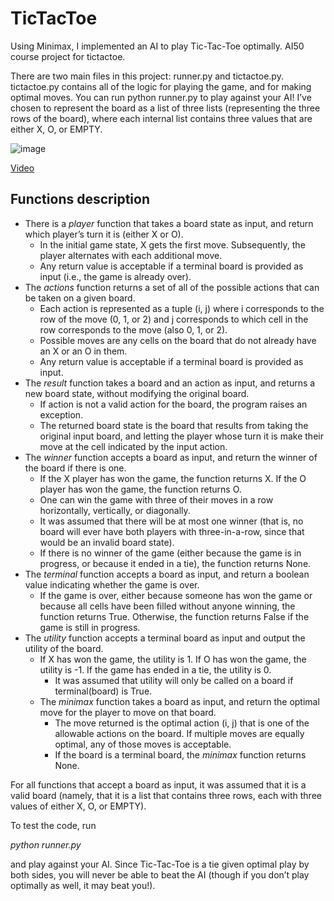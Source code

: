 # TicTacToe
Using Minimax, I implemented an AI to play Tic-Tac-Toe optimally. AI50 course project for tictactoe.

There are two main files in this project: runner.py and tictactoe.py. tictactoe.py contains all of the logic for playing the game, and for making optimal moves. You can run python runner.py to play against your AI! I’ve chosen to represent the board as a list of three lists (representing the three rows of the board), where each internal list contains three values that are either X, O, or EMPTY.

![image](https://github.com/d1mavares/tictactoe/assets/87578768/b616ecc6-dd70-4e54-8056-1c6ea611846e)

[Video](https://youtu.be/5oWAWHMYwOw)

## Functions description

- There is a *player* function that takes a board state as input, and return which player’s turn it is (either X or O).
  - In the initial game state, X gets the first move. Subsequently, the player alternates with each additional move.
  - Any return value is acceptable if a terminal board is provided as input (i.e., the game is already over).
- The *actions* function returns a set of all of the possible actions that can be taken on a given board.
  - Each action is represented as a tuple (i, j) where i corresponds to the row of the move (0, 1, or 2) and j corresponds to which cell in the row corresponds to the move (also 0, 1, or 2).
  - Possible moves are any cells on the board that do not already have an X or an O in them.
  - Any return value is acceptable if a terminal board is provided as input.
- The *result* function takes a board and an action as input, and returns a new board state, without modifying the original board.
    - If action is not a valid action for the board, the program raises an exception.
    - The returned board state is the board that results from taking the original input board, and letting the player whose turn it is make their move at the cell indicated by the input action.
- The *winner* function accepts a board as input, and return the winner of the board if there is one.
  - If the X player has won the game, the function returns X. If the O player has won the game, the function returns O.
  - One can win the game with three of their moves in a row horizontally, vertically, or diagonally.
  - It was assumed that there will be at most one winner (that is, no board will ever have both players with three-in-a-row, since that would be an invalid board state).
  - If there is no winner of the game (either because the game is in progress, or because it ended in a tie), the function returns None.
- The *terminal* function accepts a board as input, and return a boolean value indicating whether the game is over.
  - If the game is over, either because someone has won the game or because all cells have been filled without anyone winning, the function returns True. Otherwise, the function returns False if the game is still in progress.
- The *utility* function accepts a terminal board as input and output the utility of the board.
  - If X has won the game, the utility is 1. If O has won the game, the utility is -1. If the game has ended in a tie, the utility is 0.
    - It was assumed that utility will only be called on a board if terminal(board) is True.
  - The *minimax* function takes a board as input, and return the optimal move for the player to move on that board.
    - The move returned is the optimal action (i, j) that is one of the allowable actions on the board. If multiple moves are equally optimal, any of those moves is acceptable.
    - If the board is a terminal board, the *minimax* function returns None.

For all functions that accept a board as input, it was assumed that it is a valid board (namely, that it is a list that contains three rows, each with three values of either X, O, or EMPTY). 

To test the code, run 

*python runner.py*

and play against your AI. Since Tic-Tac-Toe is a tie given optimal play by both sides, you will never be able to beat the AI (though if you don’t play optimally as well, it may beat you!).
